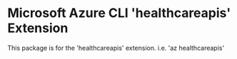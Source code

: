 Microsoft Azure CLI 'healthcareapis' Extension
==========================================

This package is for the 'healthcareapis' extension.
i.e. 'az healthcareapis'
